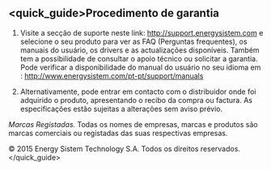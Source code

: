 ## <quick_guide>Procedimento de garantia

1. Visite a secção de suporte neste link: http://support.energysistem.com e selecione o seu produto para ver as FAQ (Perguntas frequentes), os manuais do usuário, os drivers e as actualizações disponíveis. Também tem a possibilidade de consultar o apoio técnico ou solicitar a garantia. Pode verificar a disponibilidade do manual do usuário no seu idioma em : http://www.energysistem.com/pt-pt/support/manuals

2. Alternativamente, pode entrar em contacto com o distribuidor onde foi adquirido o produto, apresentando o recibo da compra ou factura.
As especificações estão sujeitas a alterações sem aviso prévio.

*Marcas Registadas.* Todas os nomes de empresas, marcas e produtos são marcas comerciais ou registadas das suas respectivas empresas.


© 2015 Energy Sistem Technology S.A. Todos os direitos reservados.
</quick_guide>
